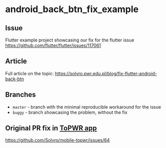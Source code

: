 # android_back_btn_fix_example

## Issue
Flutter example project showcasing our fix for the flutter issue https://github.com/flutter/flutter/issues/117061

## Article
Full article on the topic: https://solvro.pwr.edu.pl/blog/fix-flutter-android-back-btn

## Branches
- `master` - branch with the minimal reproducible workaround for the issue
- `buggy` - branch showcasing the problem, without the fix

## Original PR fix in [ToPWR app](https://github.com/Solvro/mobile-topwr)
https://github.com/Solvro/mobile-topwr/issues/64
